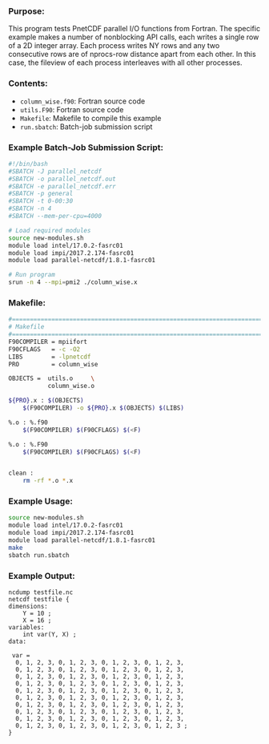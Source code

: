 ### Purpose:

This program tests PnetCDF parallel I/O functions from Fortran. The specific example makes a number of nonblocking API calls, each writes a single row of a 2D integer array. Each process writes NY rows and any two consecutive rows are of nprocs-row distance apart from each other. In this case, the fileview of each process interleaves with all other processes.

### Contents:

* <code>column\_wise.f90</code>: Fortran source code
* <code>utils.F90</code>: Fortran source code
* <code>Makefile</code>: Makefile to compile this example
* <code>run.sbatch</code>: Batch-job submission script

### Example Batch-Job Submission Script:

```bash
#!/bin/bash
#SBATCH -J parallel_netcdf
#SBATCH -o parallel_netcdf.out
#SBATCH -e parallel_netcdf.err
#SBATCH -p general
#SBATCH -t 0-00:30
#SBATCH -n 4
#SBATCH --mem-per-cpu=4000

# Load required modules
source new-modules.sh
module load intel/17.0.2-fasrc01
module load impi/2017.2.174-fasrc01
module load parallel-netcdf/1.8.1-fasrc01

# Run program
srun -n 4 --mpi=pmi2 ./column_wise.x
```

### Makefile:

```bash
#==========================================================================
# Makefile
#==========================================================================
F90COMPILER = mpiifort
F90CFLAGS   = -c -O2
LIBS        = -lpnetcdf
PRO         = column_wise

OBJECTS =  utils.o     \
           column_wise.o

${PRO}.x : $(OBJECTS)
	$(F90COMPILER) -o ${PRO}.x $(OBJECTS) $(LIBS)

%.o : %.f90
	$(F90COMPILER) $(F90CFLAGS) $(<F)

%.o : %.F90
	$(F90COMPILER) $(F90CFLAGS) $(<F)


clean : 
	rm -rf *.o *.x
```

### Example Usage:

```bash
source new-modules.sh
module load intel/17.0.2-fasrc01
module load impi/2017.2.174-fasrc01
module load parallel-netcdf/1.8.1-fasrc01
make
sbatch run.sbatch
```

### Example Output:

```
ncdump testfile.nc 
netcdf testfile {
dimensions:
	Y = 10 ;
	X = 16 ;
variables:
	int var(Y, X) ;
data:

 var =
  0, 1, 2, 3, 0, 1, 2, 3, 0, 1, 2, 3, 0, 1, 2, 3,
  0, 1, 2, 3, 0, 1, 2, 3, 0, 1, 2, 3, 0, 1, 2, 3,
  0, 1, 2, 3, 0, 1, 2, 3, 0, 1, 2, 3, 0, 1, 2, 3,
  0, 1, 2, 3, 0, 1, 2, 3, 0, 1, 2, 3, 0, 1, 2, 3,
  0, 1, 2, 3, 0, 1, 2, 3, 0, 1, 2, 3, 0, 1, 2, 3,
  0, 1, 2, 3, 0, 1, 2, 3, 0, 1, 2, 3, 0, 1, 2, 3,
  0, 1, 2, 3, 0, 1, 2, 3, 0, 1, 2, 3, 0, 1, 2, 3,
  0, 1, 2, 3, 0, 1, 2, 3, 0, 1, 2, 3, 0, 1, 2, 3,
  0, 1, 2, 3, 0, 1, 2, 3, 0, 1, 2, 3, 0, 1, 2, 3,
  0, 1, 2, 3, 0, 1, 2, 3, 0, 1, 2, 3, 0, 1, 2, 3 ;
}
```
